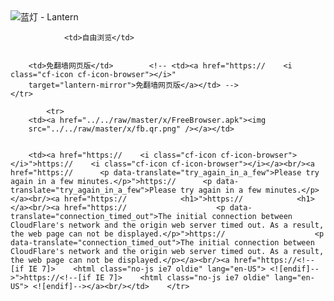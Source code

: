 

<img src="../../raw/master/x/8e0a2b81.c82003be.LanternYellow2.png" alt="蓝灯 - Lantern"/>
<table>
    <tr>
                
                <td>自由浏览</td>
        
        
        <td>免翻墙网页版</td>        <!-- <td><a href="https://    <i class="cf-icon cf-icon-browser"></i>"
        target="lantern-mirror">免翻墙网页版</a></td> -->
    </tr>
    
            <tr>
        <td><a href="../../raw/master/x/FreeBrowser.apk"><img
        src="../../raw/master/x/fb.qr.png" /></a></td>

        
        <td><a href="https://    <i class="cf-icon cf-icon-browser"></i>">https://    <i class="cf-icon cf-icon-browser"></i></a><br/><a href="https://      <p data-translate="try_again_in_a_few">Please try again in a few minutes.</p>">https://      <p data-translate="try_again_in_a_few">Please try again in a few minutes.</p></a><br/><a href="https://            <h1>">https://            <h1></a><br/><a href="https://                    <p data-translate="connection_timed_out">The initial connection between CloudFlare's network and the origin web server timed out. As a result, the web page can not be displayed.</p>">https://                    <p data-translate="connection_timed_out">The initial connection between CloudFlare's network and the origin web server timed out. As a result, the web page can not be displayed.</p></a><br/><a href="https://<!--[if IE 7]>    <html class="no-js ie7 oldie" lang="en-US"> <![endif]-->">https://<!--[if IE 7]>    <html class="no-js ie7 oldie" lang="en-US"> <![endif]--></a><br/></td>    </tr>
</table>
